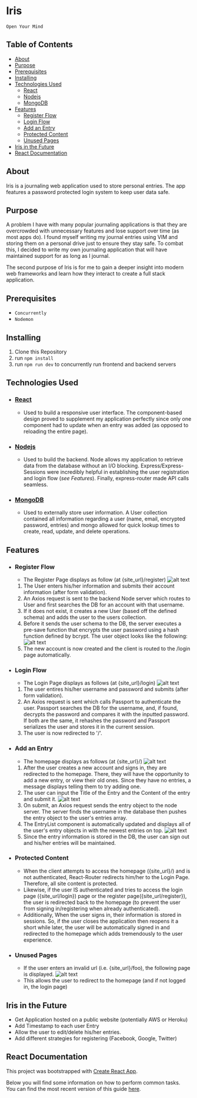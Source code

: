 # Iris

`Open Your Mind`

## Table of Contents

- [About](#about)
- [Purpose](#purpose)
- [Prerequisites](#prerequisites)
- [Installing](#installing)
- [Technologies Used](#technologies-used)
  - [React](#react)
  - [Nodejs](#nodejs)
  - [MongoDB](#mongodb)
- [Features](#features)
  - [Register Flow](#register-flow)
  - [Login Flow](#login-flow)
  - [Add an Entry](#add-an-entry)
  - [Protected Content](#protected-content)
  - [Unused Pages](#unused-pages)
- [Iris in the Future](#iris-in-the-future)
- [React Documentation](#react-documentation)

## About

Iris is a journaling web application used to store personal entries. The app features a password protected login system to keep user data safe.

## Purpose

A problem I have with many popular journaling applications is that they are overcrowded with unnecessary features and lose support over time (as most apps do). I found myself writing my journal entries using VIM and storing them on a personal drive just to ensure they stay safe. To combat this, I decided to write my own journaling application that will have maintained support for as long as I journal.

The second purpose of Iris is for me to gain a deeper insight into modern web frameworks and learn how they interact to create a full stack application.

## Prerequisites

- `Concurrently`
- `Nodemon`

## Installing

1. Clone this Repository
2. run `npm install`
3. run `npm run dev` to concurrently run frontend and backend servers

## Technologies Used

- ### [React](https://reactjs.org)
  - Used to build a responsive user interface. The component-based design proved to supplement my application perfectly since only one component had to update when an entry was added (as opposed to reloading the entire page).
- ### [Nodejs](https://nodejs.org/en/)
  - Used to build the backend. Node allows my application to retrieve data from the database without an I/O blocking. Express/Express-Sessions were incredibly helpful in establishing the user registration and login flow (_see Features_). Finally, express-router made API calls seamless.
- ### [MongoDB](https://www.mongodb.com)
  - Used to externally store user information. A User collection contained all information regarding a user (name, email, encrypted password, entries) and mongo allowed for quick lookup times to create, read, update, and delete operations.

## Features

- ### Register Flow

  - The Register Page displays as follow (at {site_url}/register)
    ![alt text](docs/register.png)

  1. The User enters his/her information and submits their account information (after form validation).
  2. An Axios request is sent to the backend Node server which routes to User and first searches the DB for an account with that username.
  3. If it does not exist, it creates a new User (based off the defined schema) and adds the user to the users collection.
  4. Before it sends the user schema to the DB, the server executes a pre-save function that encrypts the user password using a hash function defined by bcrypt. The user object looks like the following:
     ![alt text](docs/db_schema.png)
  5. The new account is now created and the client is routed to the /login page automatically.

- ### Login Flow

  - The Login Page displays as follows (at {site_url}/login)
    ![alt text](docs/login.png)

  1. The user entires his/her username and password and submits (after form validation).
  2. An Axios request is sent which calls Passport to authenticate the user. Passport searches the DB for the username, and, if found, decrypts the password and compares it with the inputted password. If both are the same, it rehashes the password and Passport serializes the user and stores it in the current session.
  3. The user is now redirected to '/'.

- ### Add an Entry

  - The homepage displays as follows (at {site_url}/)
    ![alt text](docs/home_empty.png)

  1. After the user creates a new account and signs in, they are redirected to the homepage. There, they will have the opportunity to add a new entry, or view their old ones. Since they have no entries, a message displays telling them to try adding one.
  2. The user can input the Title of the Entry and the Content of the entry and submit it.
     ![alt text](docs/home_add.png)
  3. On submit, an Axios request sends the entry object to the node server. The server finds the username in the database then pushes the entry object to the user's entries array.
  4. The EntryList component is automatically updated and displays all of the user's entry objects in with the newest entries on top.
     ![alt text](docs/home_filled.png)
  5. Since the entry information is stored in the DB, the user can sign out and his/her entries will be maintained.

- ### Protected Content

  - When the client attempts to access the homepage ({site_url}/) and is not authenticated, React-Router redirects him/her to the Login Page. Therefore, all site content is protected.
  - Likewise, if the user IS authenticated and tries to access the login page ({site_url/login}) page or the register page({site_url/register}), the user is redirected back to the homepage (to prevent the user from signing in/registering when already authenticated).
  - Additionally, When the user signs in, their information is stored in sessions. So, if the user closes the application then reopens it a short while later, the user will be automatically signed in and redirected to the homepage which adds tremendously to the user experience.

- ### Unused Pages
  - If the user enters an invalid url (i.e. {site_url}/foo), the following page is displayed.
    ![alt text](docs/unused_page.png)
  - This allows the user to redirect to the homepage (and if not logged in, the login page)

## Iris in the Future

- Get Application hosted on a public website (potentially AWS or Heroku)
- Add Timestamp to each user Entry
- Allow the user to edit/delete his/her entries.
- Add different strategies for registering (Facebook, Google, Twitter)

## React Documentation

This project was bootstrapped with [Create React App](https://github.com/facebookincubator/create-react-app).

Below you will find some information on how to perform common tasks.<br>
You can find the most recent version of this guide [here](https://github.com/facebookincubator/create-react-app/blob/master/packages/react-scripts/template/README.md).
